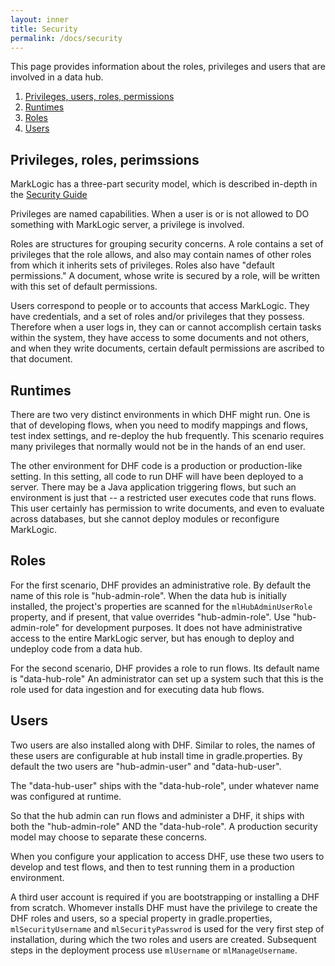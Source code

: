 ```yaml
---
layout: inner
title: Security
permalink: /docs/security
---
```


This page provides information about the roles, privileges and users that are
involved in a data hub.


1. [Privileges, users, roles, permissions](#overview)
1. [Runtimes](#runtimes)
1. [Roles](#roles)
1. [Users](#users)

## Privileges, roles, perimssions

MarkLogic has a three-part security model, which is described in-depth in the 
[Security Guide](https://docs.marklogic.com/guide/security)

Privileges are named capabilities.  When a user is or is not allowed to DO something with MarkLogic server, a privilege is involved.

Roles are structures for grouping security concerns.  A role contains a set of privileges that the role allows, and also may contain names of other roles from which it inherits sets of privileges.  Roles also have "default permissions."  A document, whose write is secured by a role, will be written with this set of default permissions.

Users correspond to people or to accounts that access MarkLogic.  They have credentials, and a set of roles and/or privileges that they possess.  Therefore when a user logs in, they can or cannot accomplish certain tasks within the system, they have access to some documents and not others, and when they write documents, certain default permissions are ascribed to that document.



## Runtimes

There are two very distinct environments in which DHF might run.  One is that of developing flows, when you need to modify mappings and flows, test index settings, and re-deploy the hub frequently.  This scenario requires many privileges that normally would not be in the hands of an end user.

The other environment for DHF code is a production or production-like setting.  In this setting, all code to run DHF will have been deployed to a server.  There may be a Java application triggering flows, but such an environment is just that -- a restricted user executes code that runs flows.  This user certainly has permission to write documents, and even to evaluate across databases, but she cannot deploy modules or reconfigure MarkLogic.


## Roles

For the first scenario, DHF provides an administrative role.  By default the name of this role is "hub-admin-role".  When the data hub is initially installed, the project's properties are scanned for the `mlHubAdminUserRole` property, and if present, that value overrides "hub-admin-role".  Use "hub-admin-role" for development purposes.  It does not have administrative access to the entire MarkLogic server, but has enough to deploy and undeploy code from a data hub.

For the second scenario, DHF provides a role to run flows.  Its default name is "data-hub-role"  An administrator can set up a system such that this is the role used for data ingestion and for executing data hub flows.


## Users

Two users are also installed along with DHF.  Similar to roles, the names of these users are configurable at hub install time in gradle.properties.  By default the two users are "hub-admin-user" and "data-hub-user".

The "data-hub-user" ships with the "data-hub-role", under whatever name was configured at runtime.

So that the hub admin can run flows and administer a DHF, it ships with both the "hub-admin-role" AND the "data-hub-role".  A production security model may choose to separate these concerns.

When you configure your application to access DHF, use these two users to develop and test flows, and then to test running them in a production environment.

A third user account is required if you are bootstrapping or installing a DHF from scratch.  Whomever installs DHF must have the privilege to create the DHF roles and users, so a special property in gradle.properties, `mlSecurityUsername` and `mlSecurityPasswrod` is used for the very first step of installation, during which the two roles and users are created.  Subsequent steps in the deployment process use `mlUsername` or `mlManageUsername`.




